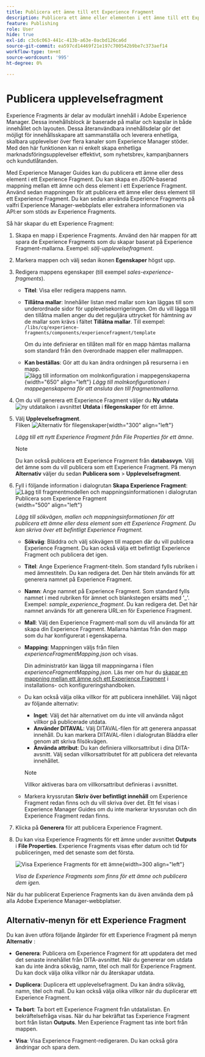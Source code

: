 ```yaml
---
title: Publicera ett ämne till ett Experience Fragment
description: Publicera ett ämne eller elementen i ett ämne till ett Experience Fragment i AEM Guides.  Lär dig hur du visar de Experience Fragments som finns för ett ämne och publicerar dem igen.
feature: Publishing
role: User
hide: true
exl-id: c3c6c063-441c-413b-a63e-0acbd126ca6d
source-git-commit: ea597cd14469f21e197c700542b9be7c373aef14
workflow-type: tm+mt
source-wordcount: '995'
ht-degree: 0%

---
```


# Publicera upplevelsefragment

Experience Fragments är delar av modulärt innehåll i Adobe Experience Manager. Dessa innehållsblock är baserade på mallar och kapslar in både innehållet och layouten. Dessa återanvändbara innehållsdelar gör det möjligt för innehållsskapare att sammanställa och leverera enhetliga, skalbara upplevelser över flera kanaler som Experience Manager stöder. Med den här funktionen kan ni enkelt skapa enhetliga marknadsföringsupplevelser effektivt, som nyhetsbrev, kampanjbanners och kundutlåtanden.

Med Experience Manager Guides kan du publicera ett ämne eller dess element i ett Experience Fragment. Du kan skapa en JSON-baserad mappning mellan ett ämne och dess element i ett Experience Fragment. Använd sedan mappningen för att publicera ett ämne eller dess element till ett Experience Fragment. Du kan sedan använda Experience Fragments på valfri Experience Manager-webbplats eller extrahera informationen via API:er som stöds av Experience Fragments.




Så här skapar du ett Experience Fragment:


1. Skapa en mapp i Experience Fragments. Använd den här mappen för att spara de Experience Fragments som du skapar baserat på Experience Fragment-mallarna. Exempel: *sälj-upplevelsefragment*.
1. Markera mappen och välj sedan ikonen **Egenskaper** högst upp.
1. Redigera mappens egenskaper (till exempel *sales-experience-fragments*).


   * **Titel**: Visa eller redigera mappens namn.

   * **Tillåtna mallar**: Innehåller listan med mallar som kan läggas till som underordnade sidor för upplevelsekorrigeringen. Om du vill lägga till den tillåtna mallen anger du det reguljära uttrycket för hämtning av de mallar som krävs i fältet **Tillåtna mallar**.
Till exempel:
     `/libs/cq/experience-fragments/components/experiencefragment/template`

     Om du inte definierar en tillåten mall för en mapp hämtas mallarna som standard från den överordnade mappen eller mallmappen.
   * **Kan beställas**: Gör att du kan ändra ordningen på resurserna i en mapp.
     ![lägg till information om molnkonfiguration i mappegenskaperna](images/experience-fragment-folder-properties.png){width="650" align="left"}
     *Lägg till molnkonfigurationen i mappegenskaperna för att ansluta den till fragmentmallarna.*
1. Om du vill generera ett Experience Fragment väljer du **Ny utdata** ![ny utdataikon](./images/Add_icon.svg) i avsnittet **Utdata** i **filegenskaper** för ett ämne.
1. Välj **Upplevelsefragment**.\
   Fliken ![Alternativ för filegenskaper](./images/file-properties-outputs.png){width="300" align="left"}

   *Lägg till ett nytt Experience Fragment från File Properties för ett ämne*.

   >[!NOTE]
   >
   > Du kan också publicera ett Experience Fragment från **databasvyn**. Välj det ämne som du vill publicera som ett Experience Fragment. På menyn **Alternativ** väljer du sedan **Publicera som** > **Upplevelsefragment**.

1. Fyll i följande information i dialogrutan **Skapa Experience Fragment**:
   ![Lägg till fragmentmodellen och mappningsinformationen i dialogrutan Publicera som Experience Fragment](images/experience-fragment-generate.png){width="500" align="left"}

   *Lägg till sökvägen, mallen och mappningsinformationen för att publicera ett ämne eller dess element som ett Experience Fragment. Du kan skriva över ett befintligt Experience Fragment.*

   * **Sökväg**: Bläddra och välj sökvägen till mappen där du vill publicera Experience Fragment. Du kan också välja ett befintligt Experience Fragment och publicera det igen.
   * **Titel**: Ange Experience Fragment-titeln. Som standard fylls rubriken i med ämnestiteln. Du kan redigera det. Den här titeln används för att generera namnet på Experience Fragment.
   * **Namn**: Ange namnet på Experience Fragment. Som standard fylls namnet i med rubriken för ämnet och blankstegen ersätts med &#39;_&#39;. Exempel: *sample_experience_fragment*. Du kan redigera det. Det här namnet används för att generera URL:en för Experience Fragment.
   * **Mall**: Välj den Experience Fragment-mall som du vill använda för att skapa din Experience Fragment. Mallarna hämtas från den mapp som du har konfigurerat i egenskaperna.
   * **Mapping**: Mappningen väljs från filen *experienceFragmentMapping.json* och visas.



     Din administratör kan lägga till mappningarna i filen *experienceFragmentMapping.json*.  Läs mer om hur du [skapar en mappning mellan ett ämne och ett Experience Fragment](/help/product-guide/cs-install-guide/conf-experience-fragment-mapping-cs.md) i installations- och konfigureringshandboken.

   * Du kan också välja olika villkor för att publicera innehållet.  Välj något av följande alternativ:


      * **Inget**: Välj det här alternativet om du inte vill använda något villkor på publicerade utdata.
      * **Använder DITAVAL**: Välj DITAVAL-filen för att generera anpassat innehåll. Du kan markera DITAVAL-filen i dialogrutan Bläddra eller genom att skriva filsökvägen.
      * **Använda attribut**: Du kan definiera villkorsattribut i dina DITA-avsnitt. Välj sedan villkorsattributet för att publicera det relevanta innehållet.

     >[!NOTE]
     > 
     >Villkor aktiveras bara om villkorsattribut definieras i avsnittet.


   * Markera kryssrutan **Skriv över befintligt innehåll** om Experience Fragment redan finns och du vill skriva över det. Ett fel visas i Experience Manager Guides om du inte markerar kryssrutan och din Experience Fragment redan finns.
1. Klicka på **Generera** för att publicera Experience Fragment.
1. Du kan visa Experience Fragments för ett ämne under avsnittet **Outputs** i **File Properties**. Experience Fragments visas efter datum och tid för publiceringen, med det senaste som det första.

   ![Visa Experience Fragments för ett ämne](images/experience-fragment-outputs.png){width=300 align=&quot;left&quot;}

   *Visa de Experience Fragments som finns för ett ämne och publicera dem igen.*




När du har publicerat Experience Fragments kan du även använda dem på alla Adobe Experience Manager-webbplatser.


## Alternativ-menyn för ett Experience Fragment

Du kan även utföra följande åtgärder för ett Experience Fragment på menyn **Alternativ** :

* **Generera**: Publicera om Experience Fragment för att uppdatera det med det senaste innehållet från DITA-avsnittet. När du genererar om utdata kan du inte ändra sökväg, namn, titel och mall för Experience Fragment. Du kan dock välja olika villkor när du återskapar utdata.

* **Duplicera**: Duplicera ett upplevelsefragment. Du kan ändra sökväg, namn, titel och mall. Du kan också välja olika villkor när du duplicerar ett Experience Fragment.

* **Ta bort**: Ta bort ett Experience Fragment från utdatalistan. En bekräftelsefråga visas. När du har bekräftat tas Experience Fragment bort från listan **Outputs**. Men Experience Fragment tas inte bort från mappen.

* **Visa**: Visa Experience Fragment-redigeraren. Du kan också göra ändringar och spara dem.
